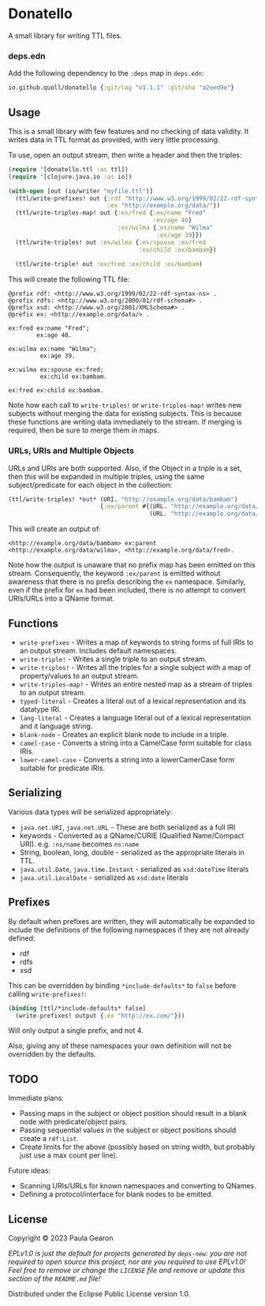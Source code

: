 # Donatello

A small library for writing TTL files.

### deps.edn
Add the following dependency to the `:deps` map in `deps.edn`:

```clojure
io.github.quoll/donatello {:git/tag "v1.1.1" :git/sha "a2eed9e"}
```

## Usage

This is a small library with few features and no checking of data validity.
It writes data in TTL format as provided, with very little processing.

To use, open an output stream, then write a header and then the triples:

```clojure
(require '[donatello.ttl :as ttl])
(require '[clojure.java.io :as io])

(with-open [out (io/writer "myfile.ttl")]
  (ttl/write-prefixes! out {:rdf "http://www.w3.org/1999/02/22-rdf-syntax-ns#"
                            :ex "http://example.org/data/"})
  (ttl/write-triples-map! out {:ex/fred {:ex/name "Fred"
                                         :ex/age 40}
                               :ex/wilma {:ex/name "Wilma"
                                          :ex/age 39}})
  (ttl/write-triples! out :ex/wilma {:ex/spouse :ex/fred
                                     :ex/child :ex/bambam})
                                  
  (ttl/write-triple! out :ex/fred :ex/child :ex/bambam)
```

This will create the following TTL file:
```ttl
@prefix rdf: <http://www.w3.org/1999/02/22-rdf-syntax-ns> .
@prefix rdfs: <http://www.w3.org/2000/01/rdf-schema#> .
@prefix xsd: <http://www.w3.org/2001/XMLSchema#> .
@prefix ex: <http://example.org/data/> .

ex:fred ex:name "Fred";
        ex:age 40.

ex:wilma ex:name "Wilma";
         ex:age 39.

ex:wilma ex:spouse ex:fred;
         ex:child ex:bambam.

ex:fred ex:child ex:bambam.
```

Note how each call to `write-triples!` or `write-triples-map!` writes new subjects without
merging the data for existing subjects. This is because these functions are writing
data immediately to the stream. If merging is required, then be sure to merge them in maps.

### URLs, URIs and Multiple Objects
URLs and URIs are both supported. Also, if the Object in a triple is a set, then
this will be expanded in multiple triples, using the same subject/predicate for each
object in the collection:

```clojure
(ttl/write-triples! *out* (URI. "http://example.org/data/bambam")
                          {:ex/parent #{(URL. "http://example.org/data/wilma")
                                        (URL. "http://example.org/data/fred")}})
```

This will create an output of:
```ttl
<http://example.org/data/bambam> ex:parent <http://example.org/data/wilma>, <http://example.org/data/fred>.
```

Note how the output is unaware that no prefix map has been emitted on this stream.
Consequently, the keyword `:ex/parent` is emitted without awareness that there is
no prefix describing the `ex` namespace. Similarly, even if the prefix for `ex` had
been included, there is no attempt to convert URIs/URLs into a QName format.

## Functions
- `write-prefixes` - Writes a map of keywords to string forms of full IRIs to an output stream. Includes default namespaces.
- `write-triple!` - Writes a single triple to an output stream.
- `write-triples!` - Writes all the triples for a single subject with a map of property/values to an output stream.
- `write-triples-map!` - Writes an entire nested map as a stream of triples to an output stream.
- `typed-literal` - Creates a literal out of a lexical representation and its datatype IRI.
- `lang-literal` - Creates a language literal out of a lexical representation and it language string.
- `blank-node` - Creates an explicit blank node to include in a triple.
- `camel-case` - Converts a string into a CamelCase form suitable for class IRIs.
- `lower-camel-case` - Converts a string into a lowerCamerCase form suitable for predicate IRIs.

## Serializing
Various data types will be serialized appropriately:
- `java.net.URI`, `java.net.URL` - These are both serialized as a full IRI
- keywords - Converted as a QName/CURIE (Qualified Name/Compact URI). e.g. `:ns/name` becomes `ns:name`
- String, boolean, long, double - serialized as the appropriate literals in TTL.
- `java.util.Date`, `java.time.Instant` - serialized as `xsd:dateTime` literals
- `java.util.LocalDate` - serialized as `xsd:date` literals

## Prefixes
By default when prefixes are written, they will automatically be expanded to include the definitions
of the following namespaces if they are not already defined:
- rdf
- rdfs
- xsd

This can be overridden by binding `*include-defaults*` to `false` before calling `write-prefixes!`:

```clojure
(binding [ttl/*include-defaults* false]
  (write-prefixes! output {:ex "http://ex.com/"}))
```
Will only output a single prefix, and not 4.

Also, giving any of these namespaces your own definition will not be overridden by the defaults.

## TODO
Immediate plans:
- Passing maps in the subject or object position should result in a blank node with predicate/object pairs.
- Passing sequential values in the subject or object positions should create a `rdf:List`.
- Create limits for the above (possibly based on string width, but probably just use a max count per line).

Future ideas:
- Scanning URIs/URLs for known namespaces and converting to QNames.
- Defining a protocol/interface for blank nodes to be emitted.

## License

Copyright © 2023 Paula Gearon

_EPLv1.0 is just the default for projects generated by `deps-new`: you are not_
_required to open source this project, nor are you required to use EPLv1.0!_
_Feel free to remove or change the `LICENSE` file and remove or update this_
_section of the `README.md` file!_

Distributed under the Eclipse Public License version 1.0.
